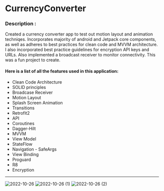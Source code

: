 # CurrencyConverter


### Description :

<p>Created a currency converter app to test out motion layout and animation
techniqes. Incorporates majority of android and Jetpack core components, as well
as adheres to best practices for clean code and MVVM architecture. I also incorporated
best practice guidelines for encryption API keys and URLs. Also implemented a broadcast
receiver to monitor connectivity. This was a fun project to create. </p>

#### Here is a list of all the features used in this application:

- Clean Code Architecture
- SOLID principles
- Broadcase Receiver
- Motion Layout
- Splash Screen Animation
- Transitions
- Retrofit2
- API
- Coroutines
- Dagger-Hilt
- MVVM
- View Model
- StateFlow
- Navigation - SafeArgs
- View Binding
- Proguard
- R8
- Encryption
<hr>

![2022-10-26](https://user-images.githubusercontent.com/105057858/198152683-f528a336-a976-48ea-9692-34bba687dcaf.png)
![2022-10-26 (1)](https://user-images.githubusercontent.com/105057858/198152686-c65316ee-f68a-449f-90c1-0b646a56aa32.png)
![2022-10-26 (2)](https://user-images.githubusercontent.com/105057858/198152687-872ba000-0e06-4168-bd28-ff8d83c95d19.png)
